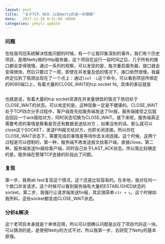 ```yaml
---
layout: post
title:  "关于TCP，NIO，以及Netty的进一步理解"
date:   2017-11-20 0:21:00 +0800
categories: jekyll update
---
```


### 问题
在给我司旧系统解决性能问题的时候，有一个让我印象深刻的事件。我们有个历史项目，是用Netty做的Http服务器，这个项目在运行一段时间之后，几乎所有的接口都会变得很慢。通过一系列的观察，可以发现的是，每次重启服务器，接口就会变得很快，然后只要过了一周，即使在并发量及低的情况下，接口依然很慢。我最终定位到了瓶颈出现在了一个点上：通过`lsof -i`这个命令，可以看到项目所绑定的8080端口上，有着大量的CLOSE_WAIT的tcp socket fd。具体的表征就是

```shell
```

也就是说，有着大量的tcp socket资源在并发量很低的情况下依旧处于CLOSE_WAIT的状态。可以肯定的是，这种现象一定是不健康的。CLOSE_WAIT处于TCP四次分手过程中，客户端首先给服务端发送了fin报，服务端接受之后就会回应一个ack报给对方，同时状态切换为CLOSE_WAIT。接下来呢，服务端真正需要考虑的事情是察看是否还有数据发送给对方 ，如果没有的话，那么就可以close这个SOCKET，发送FIN报文给对方，也即关闭连接。所以你在CLOSE_WAIT状态下，需要完成的事情是等待你去关闭连接。这个时候，这两个过程是可以控制的，第一种，服务端不再发送报文给客户端，直接close。第二种，服务端发送fin报给客户端，同时自己处于LAST_ACK状态。所以我比较确定的是，服务端在管理TCP连接的阶段出了问题。

### 复现
第一步，我用ab test复现这个情况，这个还是比较容易的。在本地，我对任何一个接口并发请求，这个时候可以看到服务端有大量的ESTABLISHED状态的socket。第二步，我强行让请求端发送fin报，其实很简单:`ctr + c`。这个时候如我所料，这些socket都变成CLOSE_WAIT状态。

### 分析&解决
这个老项目本身就是个单体应用，所以可以很确认问题是出在了项目代码这一块。可以猜测的是，是使用Netty的方式不对。所以我第一步，去研究了Netty的基本原理。
